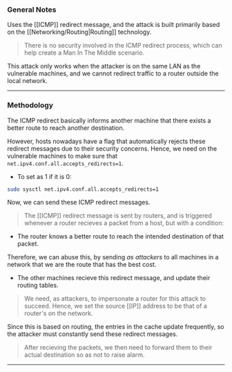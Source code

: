 
### General Notes

Uses the [[ICMP]] redirect message, and the attack is built primarily based on the [[Networking/Routing|Routing]] technology.

> There is no security involved in the ICMP redirect process, which can help create a Man In The Middle scenario.

This attack only works when the attacker is on the same LAN as the vulnerable machines, and we cannot redirect traffic to a router outside the local network.

---

### Methodology

The ICMP redirect basically informs another machine that there exists a better route to reach another destination.

However, hosts nowadays have a flag that automatically rejects these redirect messages due to their security concerns. Hence, we need on the vulnerable machines to make sure that `net.ipv4.conf.all.accepts_redirects=1`.

* To set as 1 if it is 0:
```bash
sudo sysctl net.ipv4.conf.all.accepts_redirects=1
```

Now, we can send these ICMP redirect messages.

> The [[ICMP]] redirect message is sent by routers, and is triggered whenever a router recieves a packet from a host, but with a condition: 
* The router knows a better route to reach the intended destination of that packet.

Therefore, we can abuse this, by sending *as attackers* to all machines in a network that we are the route that has the best cost. 
* The other machines recieve this redirect message, and update their routing tables.

> We need, as attackers, to impersonate a router for this attack to succeed. Hence, we set the source [[IP]] address to be that of a router's on the network. 

Since this is based on routing, the entries in the cache update frequently, so the attacker must constantly send these redirect messages.

> After recieving the packets, we then need to forward them to their actual destination so as not to raise alarm.

---
